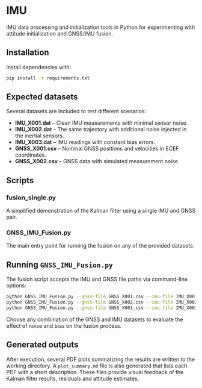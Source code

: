 # IMU

IMU data processing and initialization tools in Python for experimenting with attitude initialization and GNSS/IMU fusion.

## Installation

Install dependencies with:

```bash
pip install -r requirements.txt
```

## Expected datasets

Several datasets are included to test different scenarios:

- **IMU_X001.dat** – Clean IMU measurements with minimal sensor noise.
- **IMU_X002.dat** – The same trajectory with additional noise injected in the inertial sensors.
- **IMU_X003.dat** – IMU readings with constant bias errors.
- **GNSS_X001.csv** – Nominal GNSS positions and velocities in ECEF coordinates.
- **GNSS_X002.csv** – GNSS data with simulated measurement noise.

## Scripts

### fusion_single.py
A simplified demonstration of the Kalman filter using a single IMU and GNSS pair.

### GNSS_IMU_Fusion.py
The main entry point for running the fusion on any of the provided datasets.

## Running `GNSS_IMU_Fusion.py`

The fusion script accepts the IMU and GNSS file paths via command-line options:

```bash
python GNSS_IMU_Fusion.py --gnss-file GNSS_X001.csv --imu-file IMU_X001.dat
python GNSS_IMU_Fusion.py --gnss-file GNSS_X002.csv --imu-file IMU_X002.dat
python GNSS_IMU_Fusion.py --gnss-file GNSS_X001.csv --imu-file IMU_X003.dat
```

Choose any combination of the GNSS and IMU datasets to evaluate the effect of noise and bias on the fusion process.

## Generated outputs

After execution, several PDF plots summarizing the results are written to the working directory. A `plot_summary.md` file is also generated that lists each PDF with a short description. These files provide visual feedback of the Kalman filter results, residuals and attitude estimates.

